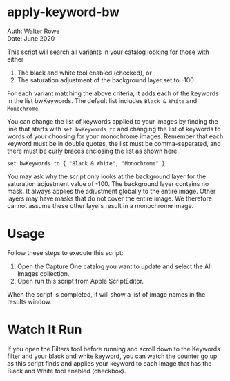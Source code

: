 # apply-keyword-bw

Auth: Walter Rowe<br>
Date: June 2020

This script will search all variants in your catalog looking for those with either

1. The black and white tool enabled (checked), or
2. The saturation adjustment of the background layer set to -100

For each variant matching the above criteria, it adds each of the keywords in the list bwKeywords. The default list includes ```Black & White``` and ```Monochrome```.

You can change the list of keywords applied to your images by finding the line that starts with ```set bwKeywords to``` and changing the list of keywords to words of your choosing for your monochrome images. Remember that each keyword must be in double quotes, the list must be comma-separated, and there must be curly braces enclosing the list as shown here.

```
set bwKeywords to { "Black & White", "Monochrome" }
```

You may ask why the script only looks at the background layer for the saturation adjustment value of -100. The background layer contains no mask. It always applies the adjustment globally to the entire image. Other layers may have masks that do not cover the entire image. We therefore cannot assume these other layers result in a monochrome image.

# Usage

Follow these steps to execute this script:

1. Open the Capture One catalog you want to update and select the All Images collection.
2. Open run this script from Apple ScriptEditor.

When the script is completed, it will show a list of image names in the results window.

# Watch It Run

If you open the Filters tool before running and scroll down to the Keywords filter and your black and white keyword, you can watch the counter go up as this script finds and applies your keyword to each image that has the Black and White tool enabled (checkbox).
